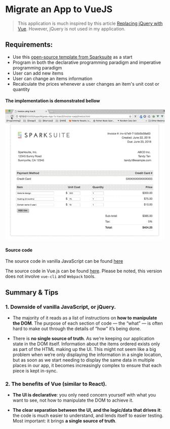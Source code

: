 # Migrate an App to VueJS

> This application is much inspired by this article [Replacing jQuery with Vue](https://www.sitepoint.com/replacing-jquery-vue/). However, jQuery is not used in my application.

## Requirements:

- Use this [open-source template from Sparksuite](https://github.com/sparksuite/simple-html-invoice-template) as a start
- Program in both the declarative programming paradigm and imperative programming paradigm
- User can add new items
- User can change an items information
- Recalculate the prices whenever a user changes an item's unit cost or quantity

#### The implementation is demonstrated bellow

![Invoice of the vanilla JavaScript Implementation](./img/invoice-vuejs.gif)

#### Source code

The source code in vanilla JavaScript can be found [here](../Migrate-App-To-VueJS/invoice-vanilla-js)

The source code in Vue.js can be found [here](../Migrate-App-To-VueJS/invoice-vuejs). Please be noted, this version does not involve `vue-cli` and `Webpack` tools.

## Summary & Tips

### 1. Downside of vanilla JavaScript, or jQuery.

- The majority of it reads as a list of instructions on **how to manipulate the DOM**. The purpose of each section of code — the “what” — is often hard to make out through the details of “how” it’s being done.

- There is **no single source of truth**. As we’re keeping our application state in the DOM itself. Information about the items ordered exists only as part of the HTML making up the UI. This might not seem like a big problem when we’re only displaying the information in a single location, but as soon as we start needing to display the same data in multiple places in our app, it becomes increasingly complex to ensure that each piece is kept in-sync.

### 2. The benefits of Vue (similar to React).

- **The UI is declarative**: you only need concern yourself with what you want to see, not how to manipulate the DOM to achieve it.

- **The clear separation between the UI, and the logic/data that drives it**: the code is much easier to understand, and lends itself to easier testing. Most important: it brings **a single source of truth**.
